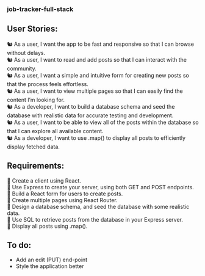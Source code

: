 ### job-tracker-full-stack

## User Stories:

🐿️ As a user, I want the app to be fast and responsive so that I can browse without delays.  
🐿️ As a user, I want to read and add posts so that I can interact with the community.  
🐿️ As a user, I want a simple and intuitive form for creating new posts so that the process feels effortless.  
🐿️ As a user, I want to view multiple pages so that I can easily find the content I’m looking for.  
🐿️ As a developer, I want to build a database schema and seed the database with realistic data for accurate testing and development.  
🐿️ As a user, I want to be able to view all of the posts within the database so that I can explore all available content.  
🐿️ As a developer, I want to use .map() to display all posts to efficiently display fetched data.

## Requirements:

🎯 Create a client using React.  
🎯 Use Express to create your server, using both GET and POST endpoints.  
🎯 Build a React form for users to create posts.  
🎯 Create multiple pages using React Router.  
🎯 Design a database schema, and seed the database with some realistic data.  
🎯 Use SQL to retrieve posts from the database in your Express server.  
🎯 Display all posts using .map().

## To do:

- Add an edit (PUT) end-point
- Style the application better
